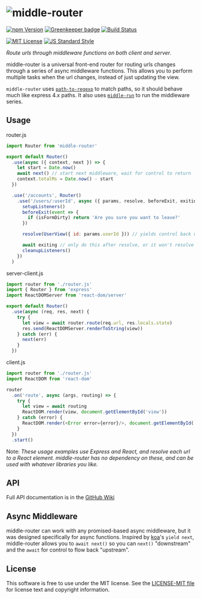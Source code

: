 # ![middle-router][logo]

[![npm Version][npm-image]][npm]
[![Greenkeeper badge](https://badges.greenkeeper.io/vanwagonet/middle-router.svg)](https://greenkeeper.io/)
[![Build Status][build-image]][build]

[![MIT License][license-image]][LICENSE]
[![JS Standard Style][style-image]][style]

_Route urls through middleware functions on both client and server._

middle-router is a universal front-end router for routing urls changes through a series of async middleware functions. This allows you to perform multiple tasks when the url changes, instead of just updating the view.

`middle-router` uses [`path-to-regexp`][path-to-regexp] to match paths, so it should behave much like express 4.x paths.
It also uses [`middle-run`][middle-run] to run the middleware series.


Usage
-----

router.js
```js
import Router from 'middle-router'

export default Router()
  .use(async ({ context, next }) => {
    let start = Date.now()
    await next() // start next middleware, wait for control to return
    context.totalMs = Date.now() - start
  })

  .use('/accounts', Router()
    .use('/users/:userId', async ({ params, resolve, beforeExit, exiting }) => {
      setupListeners()
      beforeExit(event => {
        if (isFormDirty) return 'Are you sure you want to leave?'
      })

      resolve(UserView({ id: params.userId })) // yields control back upstream

      await exiting // only do this after resolve, or it won't resolve until next url change!!
      cleanupListeners()
    })
  )
```

server-client.js
```js
import router from './router.js'
import { Router } from 'express'
import ReactDOMServer from 'react-dom/server'

export default Router()
  .use(async (req, res, next) {
    try {
      let view = await router.route(req.url, res.locals.state)
      res.send(ReactDOMServer.renderToString(view))
    } catch (err) {
      next(err)
    }
  })
```

client.js
```js
import router from './router.js'
import ReactDOM from 'react-dom'

router
  .on('route', async (args, routing) => {
    try {
      let view = await routing
      ReactDOM.render(view, document.getElementById('view'))
    } catch (error) {
      ReactDOM.render(<Error error={error}/>, document.getElementById('view'))
    }
  })
  .start()
```

Note: _These usage examples use Express and React, and resolve each url to a React element. middle-router has no dependency on these, and can be used with whatever libraries you like._


API
---

Full API documentation is in the [GitHub Wiki][wiki]


Async Middleware
----------------

middle-router can work with any promised-based async middleware, but it was designed specifically for async functions. Inspired by [koa][koa]'s `yield next`, middle-router allows you to `await next()` so you can `next()` "downstream" and the `await` for control to flow back "upstream".


License
-------

This software is free to use under the MIT license. See the [LICENSE-MIT file][LICENSE] for license text and copyright information.


[logo]: https://cdn.rawgit.com/vanwagonet/middle-router/f15320d/logo.svg
[npm]: https://www.npmjs.org/package/middle-router
[npm-image]: https://img.shields.io/npm/v/middle-router.svg
[build]: https://travis-ci.org/vanwagonet/middle-router
[build-image]: https://img.shields.io/travis/vanwagonet/middle-router.svg
[style]: https://github.com/feross/standard
[style-image]: https://img.shields.io/badge/code%20style-standard-brightgreen.svg
[license-image]: https://img.shields.io/npm/l/middle-router.svg
[path-to-regexp]: https://github.com/pillarjs/path-to-regexp
[middle-run]: https://github.com/vanwagonet/middle-run
[wiki]: https://github.com/vanwagonet/middle-router/wiki/api
[koa]: http://koajs.com
[LICENSE]: https://github.com/vanwagonet/middle-router/blob/master/LICENSE-MIT
